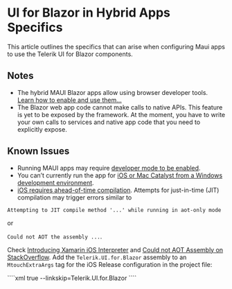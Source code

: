 
# UI for Blazor in Hybrid Apps Specifics

This article outlines the specifics that can arise when configuring Maui apps to use the Telerik UI for Blazor components.

## Notes

* The hybrid MAUI Blazor apps allow using browser developer tools. [Learn how to enable and use them...](https://docs.microsoft.com/en-us/aspnet/core/blazor/hybrid/developer-tools?view=aspnetcore-6.0&pivots=windows)
* The Blazor web app code cannot make calls to native APIs. This feature is yet to be exposed by the framework. At the moment, you have to write your own calls to services and native app code that you need to explicitly expose.

## Known Issues

* Running MAUI apps may require [developer mode to be enabled](https://stackoverflow.com/questions/36324300/ensure-that-target-device-has-developer-mode-enabled-could-not-obtain-a-develop).
* You can’t currently run the app for [iOS or Mac Catalyst from a Windows development environment](https://devblogs.microsoft.com/dotnet/asp-net-core-updates-in-net-6-preview-4/#ios-and-mac-catalyst).
* [iOS requires ahead-of-time compilation](https://docs.microsoft.com/en-us/xamarin/ios/internals/limitations). Attempts for just-in-time (JIT) compilation may trigger errors similar to

`Attempting to JIT compile method '...' while running in aot-only mode`

or

`Could not AOT the assembly ...`.

Check [Introducing Xamarin iOS Interpreter](https://devblogs.microsoft.com/xamarin/introducing-xamarin-ios-interpreter/) and [Could not AOT Assembly on StackOverflow](https://stackoverflow.com/questions/56544520/could-not-aot-the-assembly-for-microsoft-csharp-dll-on-xamarin-ios/65809789#65809789). Add the `Telerik.UI.for.Blazor` assembly to an `MtouchExtraArgs` tag for the iOS Release configuration in the project file:

<div class="skip-repl"></div>
    ````xml
    <PropertyGroup>
        <UseInterpreter>true</UseInterpreter>
        <MtouchExtraArgs>--linkskip=Telerik.UI.for.Blazor</MtouchExtraArgs>
    </PropertyGroup>
    ````
